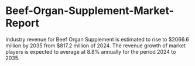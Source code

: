 # Beef-Organ-Supplement-Market-Report
Industry revenue for Beef Organ Supplement is estimated to rise to $2066.6 million by 2035 from $817.2 million of 2024. The revenue growth of market players is expected to average at 8.8% annually for the period 2024 to 2035.
